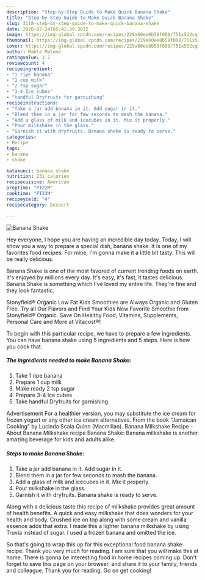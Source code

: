 ```yaml
---
description: "Step-by-Step Guide to Make Quick Banana Shake"
title: "Step-by-Step Guide to Make Quick Banana Shake"
slug: 3118-step-by-step-guide-to-make-quick-banana-shake
date: 2020-07-24T05:41:39.307Z
image: https://img-global.cpcdn.com/recipes/229a60ee8b59f008/751x532cq70/banana-shake-recipe-main-photo.jpg
thumbnail: https://img-global.cpcdn.com/recipes/229a60ee8b59f008/751x532cq70/banana-shake-recipe-main-photo.jpg
cover: https://img-global.cpcdn.com/recipes/229a60ee8b59f008/751x532cq70/banana-shake-recipe-main-photo.jpg
author: Mable Malone
ratingvalue: 3.7
reviewcount: 4
recipeingredient:
- "1 ripe banana"
- "1 cup milk"
- "2 tsp sugar"
- "3-4 Ice cubes"
- "handful Dryfruits for garnishing"
recipeinstructions:
- "Take a jar add banana in it. Add sugar in it."
- "Blend them in a jar for few seconds to mash the banana."
- "Add a glass of milk and icecubes in it. Mix it properly."
- "Pour milkshake in the glass."
- "Garnish it with dryfruits. Banana shake is ready to serve."
categories:
- Recipe
tags:
- banana
- shake

katakunci: banana shake 
nutrition: 231 calories
recipecuisine: American
preptime: "PT22M"
cooktime: "PT33M"
recipeyield: "4"
recipecategory: Dessert

---
```



![Banana Shake](https://img-global.cpcdn.com/recipes/229a60ee8b59f008/751x532cq70/banana-shake-recipe-main-photo.jpg)

Hey everyone, I hope you are having an incredible day today. Today, I will show you a way to prepare a special dish, banana shake. It is one of my favorites food recipes. For mine, I'm gonna make it a little bit tasty. This will be really delicious.

Banana Shake is one of the most favored of current trending foods on earth. It's enjoyed by millions every day. It's easy, it's fast, it tastes delicious. Banana Shake is something which I've loved my entire life. They're fine and they look fantastic.

Stonyfield® Organic Low Fat Kids Smoothies are Always Organic and Gluten Free. Try all Our Flavors and Find Your Kids New Favorite Smoothie from Stonyfield® Organic. Save On Healthy Food, Vitamins, Supplements, Personal Care and More at Vitacost®!


To begin with this particular recipe, we have to prepare a few ingredients. You can have banana shake using 5 ingredients and 5 steps. Here is how you cook that.

<!--inarticleads1-->

##### The ingredients needed to make Banana Shake:

1. Take 1 ripe banana
1. Prepare 1 cup milk
1. Make ready 2 tsp sugar
1. Prepare 3-4 Ice cubes
1. Take handful Dryfruits for garnishing


Advertisement For a healthier version, you may substitute the ice cream for frozen yogurt or any other ice cream alternatives. From the book &#34;Jamaican Cooking&#34; by Lucinda Scala Quinn (Macmillan). Banana Milkshake Recipe - About Banana Milkshake recipe Banana Shake: Banana milkshake is another amazing beverage for kids and adults alike. 

<!--inarticleads2-->

##### Steps to make Banana Shake:

1. Take a jar add banana in it. Add sugar in it.
1. Blend them in a jar for few seconds to mash the banana.
1. Add a glass of milk and icecubes in it. Mix it properly.
1. Pour milkshake in the glass.
1. Garnish it with dryfruits. Banana shake is ready to serve.


Along with a delicious taste this recipe of milkshake provides great amount of health benefits. A quick and easy milkshake that does wonders for your health and body. Crushed ice on top along with some cream and vanilla essence adds that extra. I made this a lighter banana milkshake by using Truvia instead of sugar. I used a frozen banana and omitted the ice. 

So that's going to wrap this up for this exceptional food banana shake recipe. Thank you very much for reading. I am sure that you will make this at home. There is gonna be interesting food in home recipes coming up. Don't forget to save this page on your browser, and share it to your family, friends and colleague. Thank you for reading. Go on get cooking!
